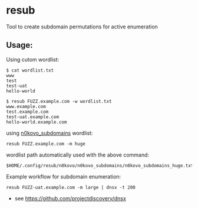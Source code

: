 # resub
Tool to create subdomain permutations for active enumeration

## Usage:

Using cutom wordlist:

```
$ cat wordlist.txt 
www
test
test-uat
hello-world

$ resub FUZZ.example.com -w wordlist.txt 
www.example.com
test.example.com
test-uat.example.com
hello-world.example.com
```

using [n0kovo_subdomains](https://github.com/n0kovo/n0kovo_subdomains) wordlist:

```
resub FUZZ.example.com -m huge
```

wordlist path automatically used with the above command:

```
$HOME/.config/resub/n0kovo/n0kovo_subdomains/n0kovo_subdomains_huge.txt
```

Example workflow for subdomain enumeration:

```
resub FUZZ-uat.example.com -m large | dnsx -t 200
```

- see https://github.com/projectdiscovery/dnsx

